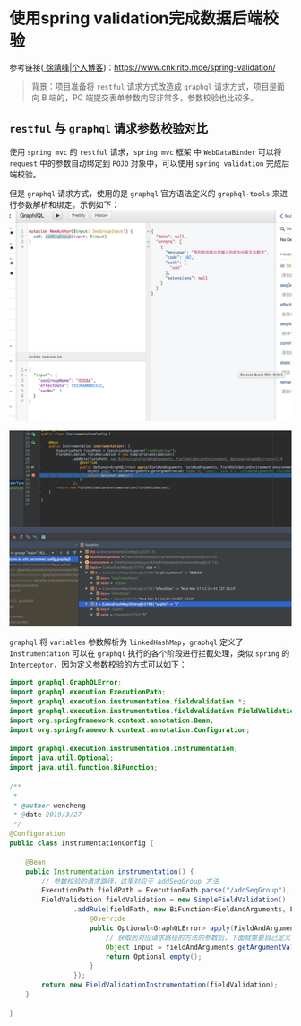 # 使用spring validation完成数据后端校验

参考链接([ 徐靖峰|个人博客](https://www.cnkirito.moe/))：<https://www.cnkirito.moe/spring-validation/>

>背景：项目准备将 `restful` 请求方式改造成 `graphql` 请求方式，项目是面向 B 端的，PC 端提交表单参数内容非常多，参数校验也比较多。

## `restful` 与 `graphql` 请求参数校验对比

使用 `spring mvc` 的 `restful` 请求，`spring mvc`  框架 中 `WebDataBinder`  可以将 `request` 中的参数自动绑定到 `POJO` 对象中，可以使用 `spring validation` 完成后端校验。

但是 `graphql` 请求方式，使用的是 `graphql` 官方语法定义的 `graphql-tools` 来进行参数解析和绑定。示例如下：<br/>![graphql请求参数](./graphql请求参数.png)

![graphql解析入参](./graphql解析入参.png)

`graphql`  将 `variables` 参数解析为 `linkedHashMap`，`graphql` 定义了`Instrumentation` 可以在 `graphql` 执行的各个阶段进行拦截处理，类似 `spring` 的 `Interceptor`，因为定义参数校验的方式可以如下：<br/>

```java
import graphql.GraphQLError;
import graphql.execution.ExecutionPath;
import graphql.execution.instrumentation.fieldvalidation.*;
import graphql.execution.instrumentation.fieldvalidation.FieldValidation;
import org.springframework.context.annotation.Bean;
import org.springframework.context.annotation.Configuration;

import graphql.execution.instrumentation.Instrumentation;
import java.util.Optional;
import java.util.function.BiFunction;

/**
 *
 * @author wencheng
 * @date 2019/3/27
 */
@Configuration
public class InstrumentationConfig {

    @Bean
    public Instrumentation instrumentation() {
        // 参数校验的请求路径，这里对应于 addSeqGroup 方法
        ExecutionPath fieldPath = ExecutionPath.parse("/addSeqGroup");
        FieldValidation fieldValidation = new SimpleFieldValidation()
                .addRule(fieldPath, new BiFunction<FieldAndArguments, FieldValidationEnvironment, Optional<GraphQLError>>() {
                    @Override
                    public Optional<GraphQLError> apply(FieldAndArguments fieldAndArguments, FieldValidationEnvironment environment) {
                        // 获取到对应请求路径的方法的参数后，下面就需要自己定义参数校验规则了
                        Object input = fieldAndArguments.getArgumentValue("input");
                        return Optional.empty();
                    }
                });
        return new FieldValidationInstrumentation(fieldValidation);
    }

}
```

